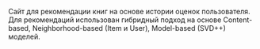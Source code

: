 Сайт для рекомендации книг на основе истории оценок пользователя.
Для рекомендаций использован гибридный подход на основе Content-based, Neighborhood-based (Item и User), Model-based (SVD++) моделей.
